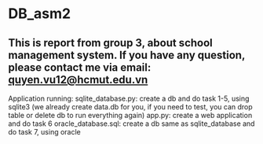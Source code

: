 # DB_asm2
This is report from group 3, about school management system.
If you have any question, please contact me via email: quyen.vu12@hcmut.edu.vn
---------------------------------------------------------------------
Application running:
  sqlite_database.py: create a db and do task 1-5, using sqlite3 (we already create data.db for you, if you need to test, you can drop table or delete db to run everything again)
  app.py: create a web application and do task 6
  oracle_database.sql: create a db same as sqlite_database and do task 7, using oracle
